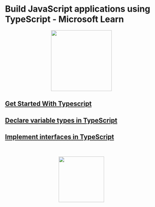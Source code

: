 # Build JavaScript applications using TypeScript - Microsoft Learn

<div align="center">
  <img src="https://dotnet.microsoft.com/static/images/illustrations/swimlane-mslearn-small.svg?v=etNgnmUT_CgDsI4SLwzWppFijK2p2pa6KroexGdN6ow" height="200px">
</div>

## [Get Started With Typescript](./getStarted.md)
## [Declare variable types in TypeScript](./declareVariables.md)
## [Implement interfaces in TypeScript](./interfaces.md)

<div align="center">
  <br><br>
  <img src="https://upload.wikimedia.org/wikipedia/commons/thumb/4/4c/Typescript_logo_2020.svg/2048px-Typescript_logo_2020.svg.png" height="150px">
</div>